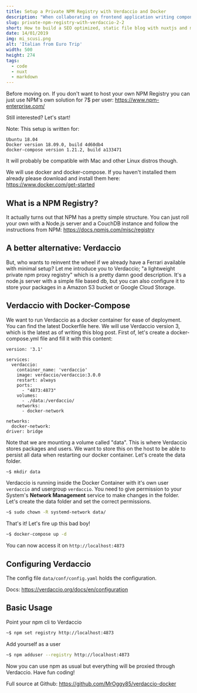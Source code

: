 ```yaml
---
title: Setup a Private NPM Registry with Verdaccio and Docker
description: "When collaborating on frontend application writing component libraries our companies doesn't always want to share that code with the community (boo!). Using package managers like npm and yarn is really powerful to handle our third party code. When working locally it's easy to use npm link or yarn link for ease of development. Then when we want to use our library with our application we need to provide a repo link with a tag and auth token (ugly and unsafe!). Let's do it proper by publishing our library to our own NPM registry instead! And also get an additional cache layer in case NPM is down..."
slug: private-npm-registry-with-verdaccio-2-2
short: How to build a SEO optimized, static file blog with nuxtjs and markdown files. Including a sitemap.xml and catagory or tag pages.
date: 14/01/2019
img: mi_scusi.png
alt: 'Italian from Euro Trip'
width: 500
height: 274
tags:
  - code
  - nuxt
  - markdown
---
```


Before moving on. If you don't want to host your own NPM Registry you can just use NPM's own solution for 7$ per user: https://www.npm-enterprise.com/

Still interested? Let's start!

Note: This setup is written for:
```
Ubuntu 18.04
Docker version 18.09.0, build 4d60db4
docker-compose version 1.21.2, build a133471
```
It will probably be compatible with Mac and other Linux distros though.

We will use docker and docker-compose. If you haven't installed them already please download and install them here: https://www.docker.com/get-started

## What is a NPM Registry?
It actually turns out that NPM has a pretty simple structure. You can just roll your own with a Node.js server and a CouchDB instance and follow the instructions from NPM: https://docs.npmjs.com/misc/registry

## A better alternative: Verdaccio
But, who wants to reinvent the wheel if we already have a Ferrari available with minimal setup? Let me introduce you to Verdaccio; "a lightweight private npm proxy registry" which is a pretty damn good description. It's a node.js server with a simple file based db, but you can also configure it to store your packages in a Amazon S3 bucket or Google Cloud Storage.

## Verdaccio with Docker-Compose
We want to run Verdaccio as a docker container for ease of deployment. You can find the latest Dockerfile here. We will use Verdaccio version 3, which is the latest as of writing this blog post. First of, let's create a docker-compose.yml file and fill it with this content:

```docker
version: '3.1'

services:
  verdaccio:
    container_name: 'verdaccio'
    image: verdaccio/verdaccio:3.0.0
    restart: always
    ports:
      - "4873:4873"
    volumes:
      - ./data:/verdaccio/
    networks:
      - docker-network

networks:
  docker-network:
driver: bridge
```

Note that we are mounting a volume called "data". This is where Verdaccio stores packages and users. We want to store this on the host to be able to persist all data when restarting our docker container. Let's create the data folder.

```sh
~$ mkdir data
```

Verdaccio is running inside the Docker Container with it's own user `verdaccio` and usergroup `verdaccio`. You need to give permission to your System's **Network Management** service to make changes in the folder. Let's create the data folder and set the correct permissions.

```sh
~$ sudo chown -R systemd-network data/
```

That's it! Let's fire up this bad boy!

```sh
~$ docker-compose up -d
```

You can now access it on `http://localhost:4873`

## Configuring Verdaccio
The config file `data/conf/config.yaml` holds the configuration.

Docs: https://verdaccio.org/docs/en/configuration

## Basic Usage
Point your npm cli to Verdaccio

```sh
~$ npm set registry http://localhost:4873
```

Add yourself as a user

```sh
~$ npm adduser --registry http://localhost:4873
```
Now you can use npm as usual but everything will be proxied through Verdaccio. Have fun coding!

Full source at Github: https://github.com/MrOggy85/verdaccio-docker
